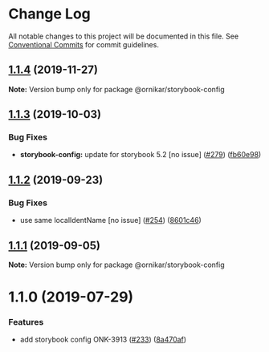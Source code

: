 # Change Log

All notable changes to this project will be documented in this file.
See [Conventional Commits](https://conventionalcommits.org) for commit guidelines.

## [1.1.4](https://github.com/ornikar/shared-configs/compare/@ornikar/storybook-config@1.1.3...@ornikar/storybook-config@1.1.4) (2019-11-27)

**Note:** Version bump only for package @ornikar/storybook-config





## [1.1.3](https://github.com/ornikar/shared-configs/compare/@ornikar/storybook-config@1.1.2...@ornikar/storybook-config@1.1.3) (2019-10-03)


### Bug Fixes

* **storybook-config:** update for storybook 5.2 [no issue] ([#279](https://github.com/ornikar/shared-configs/issues/279)) ([fb60e98](https://github.com/ornikar/shared-configs/commit/fb60e98))





## [1.1.2](https://github.com/ornikar/shared-configs/compare/@ornikar/storybook-config@1.1.1...@ornikar/storybook-config@1.1.2) (2019-09-23)


### Bug Fixes

* use same localIdentName [no issue] ([#254](https://github.com/ornikar/shared-configs/issues/254)) ([8601c46](https://github.com/ornikar/shared-configs/commit/8601c46))





## [1.1.1](https://github.com/ornikar/shared-configs/compare/@ornikar/storybook-config@1.1.0...@ornikar/storybook-config@1.1.1) (2019-09-05)

**Note:** Version bump only for package @ornikar/storybook-config





# 1.1.0 (2019-07-29)


### Features

* add storybook config ONK-3913 ([#233](https://github.com/ornikar/shared-configs/issues/233)) ([8a470af](https://github.com/ornikar/shared-configs/commit/8a470af))
